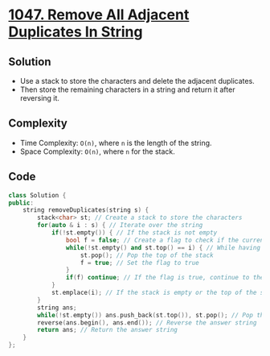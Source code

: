 # [1047. Remove All Adjacent Duplicates In String](https://leetcode.com/problems/remove-all-adjacent-duplicates-in-string/)

## Solution
- Use a stack to store the characters and delete the adjacent duplicates.
- Then store the remaining characters in a string and return it after reversing it.

## Complexity
- Time Complexity: `O(n)`, where `n` is the length of the string.
- Space Complexity: `O(n)`, where `n` for the stack.

## Code
```cpp
class Solution {
public:
    string removeDuplicates(string s) {
        stack<char> st; // Create a stack to store the characters
        for(auto & i : s) { // Iterate over the string
            if(!st.empty()) { // If the stack is not empty
                bool f = false; // Create a flag to check if the current character is equal to the top of the stack
                while(!st.empty() and st.top() == i) { // While having the same character
                    st.pop(); // Pop the top of the stack
                    f = true; // Set the flag to true
                }
                if(f) continue; // If the flag is true, continue to the next character without pushing it to the stack.
            }
            st.emplace(i); // If the stack is empty or the top of the stack is not equal to the current character, push it to the stack
        }
        string ans;
        while(!st.empty()) ans.push_back(st.top()), st.pop(); // Pop the stack and add the characters to the answer string
        reverse(ans.begin(), ans.end()); // Reverse the answer string
        return ans; // Return the answer string
    }
};
```